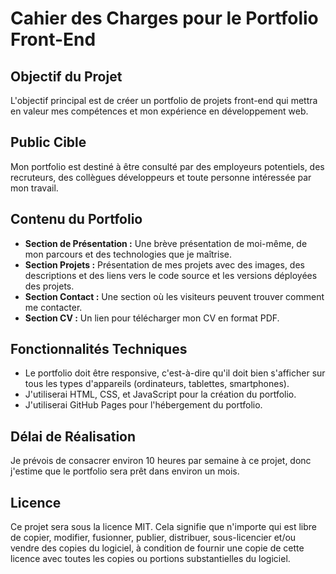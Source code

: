 # Cahier des Charges pour le Portfolio Front-End

## Objectif du Projet

L'objectif principal est de créer un portfolio de projets front-end qui mettra en valeur mes compétences et mon expérience en développement web.

## Public Cible

Mon portfolio est destiné à être consulté par des employeurs potentiels, des recruteurs, des collègues développeurs et toute personne intéressée par mon travail.

## Contenu du Portfolio

- **Section de Présentation :** Une brève présentation de moi-même, de mon parcours et des technologies que je maîtrise.
- **Section Projets :** Présentation de mes projets avec des images, des descriptions et des liens vers le code source et les versions déployées des projets.
- **Section Contact :** Une section où les visiteurs peuvent trouver comment me contacter.
- **Section CV :** Un lien pour télécharger mon CV en format PDF.

## Fonctionnalités Techniques

- Le portfolio doit être responsive, c'est-à-dire qu'il doit bien s'afficher sur tous les types d'appareils (ordinateurs, tablettes, smartphones).
- J'utiliserai HTML, CSS, et JavaScript pour la création du portfolio.
- J'utiliserai GitHub Pages pour l'hébergement du portfolio.

## Délai de Réalisation

Je prévois de consacrer environ 10 heures par semaine à ce projet, donc j'estime que le portfolio sera prêt dans environ un mois.

## Licence

Ce projet sera sous la licence MIT. Cela signifie que n'importe qui est libre de copier, modifier, fusionner, publier, distribuer, sous-licencier et/ou vendre des copies du logiciel, à condition de fournir une copie de cette licence avec toutes les copies ou portions substantielles du logiciel.
